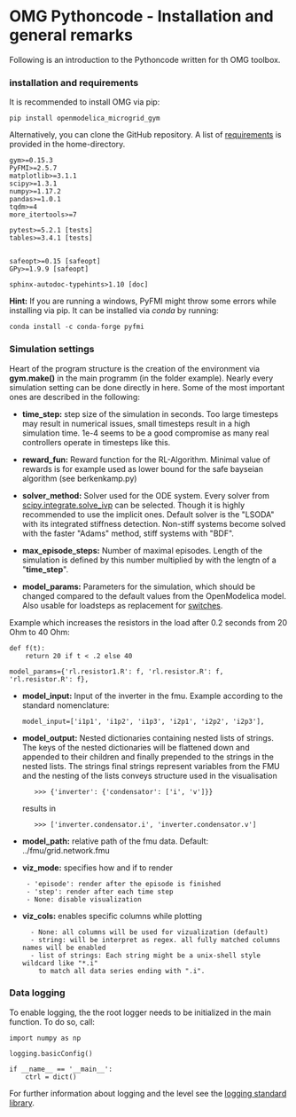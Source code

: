 # OMG Pythoncode - Installation and general remarks

Following is an introduction to the Pythoncode written for th OMG toolbox.

### installation and requirements

It is recommended to install OMG via pip:

```
pip install openmodelica_microgrid_gym
```

Alternatively, you can clone the GitHub repository. A list of [requirements](../../requirements.txt) is provided in the home-directory.



```
gym>=0.15.3
PyFMI>=2.5.7
matplotlib>=3.1.1
scipy>=1.3.1
numpy>=1.17.2
pandas>=1.0.1
tqdm>=4
more_itertools>=7

pytest>=5.2.1 [tests]
tables>=3.4.1 [tests]


safeopt>=0.15 [safeopt]
GPy>=1.9.9 [safeopt]

sphinx-autodoc-typehints>1.10 [doc]
```

**Hint:** If you are running a windows, PyFMI might throw some errors while installing via pip.
It can be installed via _conda_ by running:

    conda install -c conda-forge pyfmi 

### Simulation settings

Heart of the program structure is the creation of the environment via **gym.make()** in the main programm (in the folder example). Nearly every simulation setting can be done directly in here. Some of the most important ones are described in the following:

* **time_step:** step size of the simulation in seconds. Too large timesteps may result in numerical issues, small timesteps result in a high simulation time. 1e-4 seems to be a good compromise as many real controllers operate in timesteps like this.

* **reward_fun:** Reward function for the RL-Algorithm. Minimal value of rewards is for example used as lower bound for the safe bayseian algorithm (see berkenkamp.py)

* **solver_method:** Solver used for the ODE system. Every solver from [scipy.integrate.solve_ivp](https://docs.scipy.org/doc/scipy/reference/generated/scipy.integrate.solve_ivp.html) can be selected. Though it is highly recommended to use the implicit ones.
 Default solver is the "LSODA" with its integrated stiffness detection. Non-stiff systems become solved with the faster "Adams" method, stiff systems with "BDF".
 
* **max_episode_steps:** Number of maximal episodes. Length of the simulation is defined by this number multiplied by with the lengtn of a "**time_step**".

* **model_params:** Parameters for the simulation, which should be changed compared to the default values from the OpenModelica model. 
Also usable for loadsteps as replacement for [switches](OpenModelica.md).

Example which increases the resistors in the load after 0.2 seconds from 20 Ohm to 40 Ohm:
    
    def f(t):
        return 20 if t < .2 else 40

    model_params={'rl.resistor1.R': f, 'rl.resistor.R': f, 'rl.resistor.R': f},

 
* **model_input:** Input of the inverter in the fmu. Example according to the standard nomenclature:
    ``` 
    model_input=['i1p1', 'i1p2', 'i1p3', 'i2p1', 'i2p2', 'i2p3'],
    ``` 

* **model_output:** Nested dictionaries containing nested lists of strings.
         The keys of the nested dictionaries will be flattened down and appended to their children and finally prepended
         to the strings in the nested lists. The strings final strings represent variables from the FMU and the nesting
         of the lists conveys structure used in the visualisation

         >>> {'inverter': {'condensator': ['i', 'v']}}

   results in

         >>> ['inverter.condensator.i', 'inverter.condensator.v']
* **model_path:** relative path of the fmu data. Default: ../fmu/grid.network.fmu

* **viz_mode:** specifies how and if to render

       - 'episode': render after the episode is finished
       - 'step': render after each time step
       - None: disable visualization
* **viz_cols:** enables specific columns while plotting

        - None: all columns will be used for vizualization (default)
        - string: will be interpret as regex. all fully matched columns names will be enabled
        - list of strings: Each string might be a unix-shell style wildcard like "*.i"
          to match all data series ending with ".i".


### Data logging      
To enable logging, the the root logger needs to be initialized in the main function. To do so, call:


    import numpy as np

    logging.basicConfig()

    if __name__ == '__main__':
        ctrl = dict()
For further information about logging and the level see the [logging standard library](https://docs.python.org/3/library/logging.html).        

